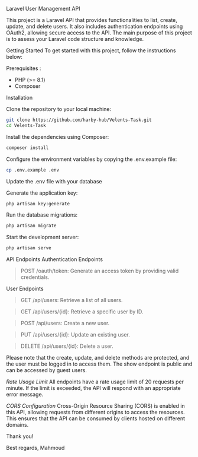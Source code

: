 Laravel User Management API

This project is a Laravel API that provides functionalities to list, create, update, and delete users.
It also includes authentication endpoints using OAuth2,
allowing secure access to the API.
The main purpose of this project is to assess your Laravel code structure and knowledge.

Getting Started
To get started with this project, follow the instructions below:

Prerequisites :
- PHP (>= 8.1)
- Composer

Installation

Clone the repository to your local machine:
```bash
git clone https://github.com/harby-hub/Velents-Task.git
cd Velents-Task
```

Install the dependencies using Composer:
```bash
composer install
```

Configure the environment variables by copying the .env.example file:
```bash
cp .env.example .env
```

Update the .env file with your database

Generate the application key:
```bash
php artisan key:generate
```

Run the database migrations:
```bash
php artisan migrate
```

Start the development server:
```bash
php artisan serve
```

API Endpoints
Authentication Endpoints
> POST /oauth/token: Generate an access token by providing valid credentials.

User Endpoints
>GET /api/users: Retrieve a list of all users.

>GET /api/users/{id}: Retrieve a specific user by ID.

>POST /api/users: Create a new user.

>PUT /api/users/{id}: Update an existing user.

>DELETE /api/users/{id}: Delete a user.

Please note that the create, update, and delete methods are protected, and the user must be logged in to access them. The show endpoint is public and can be accessed by guest users.

*Rate Usage Limit*
All endpoints have a rate usage limit of 20 requests per minute. If the limit is exceeded, the API will respond with an appropriate error message.

*CORS Configuration*
Cross-Origin Resource Sharing (CORS) is enabled in this API, allowing requests from different origins to access the resources. This ensures that the API can be consumed by clients hosted on different domains.

Thank you!

Best regards,
Mahmoud
